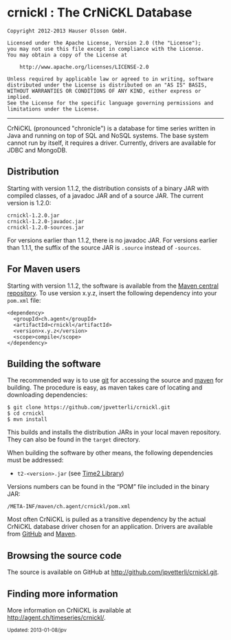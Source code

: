 crnickl : The CrNiCKL Database
==============================

	Copyright 2012-2013 Hauser Olsson GmbH.
	
	Licensed under the Apache License, Version 2.0 (the "License");
	you may not use this file except in compliance with the License.
	You may obtain a copy of the License at
	
    	http://www.apache.org/licenses/LICENSE-2.0

	Unless required by applicable law or agreed to in writing, software
	distributed under the License is distributed on an "AS IS" BASIS,
	WITHOUT WARRANTIES OR CONDITIONS OF ANY KIND, either express or implied.
	See the License for the specific language governing permissions and
	limitations under the License.

*** 

CrNiCKL (pronounced "chronicle") is a database for time series written in Java 
and running on top of SQL and NoSQL systems. The base system cannot run 
by itself, it requires a driver. 
Currently, drivers are available for JDBC and MongoDB.

Distribution
------------

Starting with version 1.1.2, the distribution consists of a binary JAR with 
compiled classes, of a javadoc JAR and of a source JAR. The current version
is 1.2.0:

	crnickl-1.2.0.jar
	crnickl-1.2.0-javadoc.jar
	crnickl-1.2.0-sources.jar

For versions earlier than 1.1.2, there is no javadoc JAR. For versions earlier 
than 1.1.1, the suffix of the source JAR is `.source` instead of `-sources`. 

For Maven users
---------------

Starting with version 1.1.2, the software is available from the <a 
href="http://repo.maven.apache.org/maven2/ch/agent/crnickl/">Maven central 
repository</a>. To use version x.y.z, insert the following dependency into your 
`pom.xml` file:

    <dependency>
      <groupId>ch.agent</groupId>
      <artifactId>crnickl</artifactId>
      <version>x.y.z</version>
      <scope>compile</scope>
    </dependency>

Building the software
---------------------

The recommended way is to use [git](http://git-scm.com) for accessing the
source and [maven](<http://maven.apache.org/>) for building. The procedure 
is easy, as maven takes care of locating and downloading dependencies:

	$ git clone https://github.com/jpvetterli/crnickl.git
	$ cd crnickl
	$ mvn install

This builds and installs the distribution JARs in your local maven
repository. They can also be found in the `target` directory.

When building the software by other means, the following dependencies must be
addressed:

- `t2-<version>.jar` (see [Time2 Library](<http://agent.ch/timeseries/t2/>)) 

Versions numbers can be found in the <q>POM</q> file included in the binary 
JAR:

	/META-INF/maven/ch.agent/crnickl/pom.xml

Most often CrNiCKL is pulled as a transitive dependency by the actual CrNiCKL 
database driver chosen for an application. Drivers are available from
[GitHub](<https://github.com/jpvetterli/>) and 
[Maven](<http://repo.maven.apache.org/maven2/ch/agent/>).

Browsing the source code
------------------------

The source is available on GitHub at 
<http://github.com/jpvetterli/crnickl.git>.

Finding more information
------------------------

More information on CrNiCKL is available at 
<http://agent.ch/timeseries/crnickl/>.

<small>Updated: 2013-01-08/jpv</small>

<link rel="stylesheet" type="text/css" href="README.css"/>


